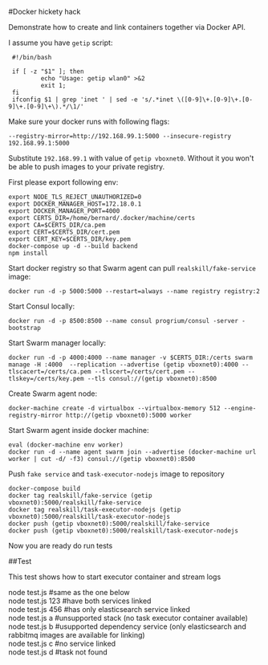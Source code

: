 #Docker hickety hack

Demonstrate how to create and link containers together via Docker API.

I assume you have `getip` script:

     #!/bin/bash
     
     if [ -z "$1" ]; then
             echo "Usage: getip wlan0" >&2
             exit 1;
     fi
     ifconfig $1 | grep 'inet ' | sed -e 's/.*inet \([0-9]\+.[0-9]\+.[0-9]\+.[0-9]\+\).*/\1/'

Make sure your docker runs with following flags:

    --registry-mirror=http://192.168.99.1:5000 --insecure-registry 192.168.99.1:5000

Substitute `192.168.99.1` with value of `getip vboxnet0`. Without it you won't be able to push images to your private registry.

First please export following env:

    export NODE_TLS_REJECT_UNAUTHORIZED=0 
    export DOCKER_MANAGER_HOST=172.18.0.1
    export DOCKER_MANAGER_PORT=4000 
    export CERTS_DIR=/home/bernard/.docker/machine/certs
    export CA=$CERTS_DIR/ca.pem 
    export CERT=$CERTS_DIR/cert.pem 
    export CERT_KEY=$CERTS_DIR/key.pem
    docker-compose up -d --build backend
    npm install

Start docker registry so that Swarm agent can pull `realskill/fake-service` image:
 
    docker run -d -p 5000:5000 --restart=always --name registry registry:2
    
Start Consul locally:

    docker run -d -p 8500:8500 --name consul progrium/consul -server -bootstrap
    
Start Swarm manager locally:
    
    docker run -d -p 4000:4000 --name manager -v $CERTS_DIR:/certs swarm manage -H :4000  --replication --advertise (getip vboxnet0):4000 --tlscacert=/certs/ca.pem --tlscert=/certs/cert.pem --tlskey=/certs/key.pem --tls consul://(getip vboxnet0):8500

Create Swarm agent node:

    docker-machine create -d virtualbox --virtualbox-memory 512 --engine-registry-mirror http://(getip vboxnet0):5000 worker

Start Swarm agent inside docker machine:

    eval (docker-machine env worker)
    docker run -d --name agent swarm join --advertise (docker-machine url worker | cut -d/ -f3) consul://(getip vboxnet0):8500

Push `fake service` and `task-executor-nodejs` image to repository

    docker-compose build
    docker tag realskill/fake-service (getip vboxnet0):5000/realskill/fake-service
    docker tag realskill/task-executor-nodejs (getip vboxnet0):5000/realskill/task-executor-nodejs
    docker push (getip vboxnet0):5000/realskill/fake-service
    docker push (getip vboxnet0):5000/realskill/task-executor-nodejs

Now you are ready do run tests

##Test

This test shows how to start executor container and stream logs 
    
   node test.js       #same as the one below   
   node test.js 123   #have both services linked     
   node test.js 456   #has only elasticsearch service linked     
   node test.js a     #unsupported stack (no task executor container available)   
   node test.js b     #usupported dependency service (only elasticsearch and rabbitmq images are available for linking)   
   node test.js c     #no service linked   
   node test.js d     #task not found   
